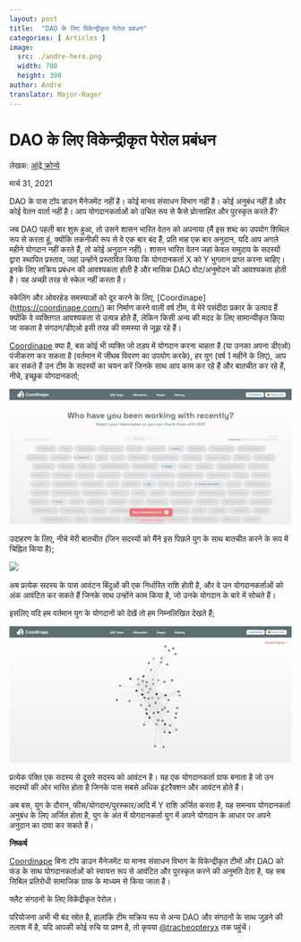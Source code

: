 ```yaml
---
layout: post
title:  "DAO के लिए विकेन्द्रीकृत पेरोल प्रबंधन"
categories: [ Articles ]
image:
  src: ./andre-hero.png
  width: 700
  height: 300
author: Andre
translator: Major-Rager
---
```


# DAO के लिए विकेन्द्रीकृत पेरोल प्रबंधन

लेखक: [आंद्रे क्रोन्ये](https://twitter.com/AndreCronjeTech)

मार्च 31, 2021

DAO के पास टॉप डाउन मैनेजमेंट नहीं है। कोई मानव संसाधन विभाग नहीं है। कोई अनुबंध नहीं है और कोई वेतन वार्ता नहीं है। आप योगदानकर्ताओं को उचित रूप से कैसे प्रोत्साहित और पुरस्कृत करते हैं?

जब DAO पहली बार शुरू हुआ, तो उसने शासन भारित वेतन को अपनाया (मैं इस शब्द का उपयोग शिथिल रूप से करता हूं, क्योंकि तकनीकी रूप से वे एक बार बंद हैं, प्रति माह एक बार अनुदान, यदि आप अगले महीने योगदान नहीं करते हैं, तो कोई अनुदान नहीं)। शासन भारित वेतन जहां केवल समुदाय के सदस्यों द्वारा स्थापित प्रस्ताव, जहां उन्होंने प्रस्तावित किया कि योगदानकर्ता X को Y भुगतान प्राप्त करना चाहिए। इनके लिए सक्रिय प्रबंधन की आवश्यकता होती है और मासिक DAO वोट/अनुमोदन की आवश्यकता होती है। यह अच्छी तरह से स्केल नहीं करता है।

स्केलिंग और ओवरहेड समस्याओं को दूर करने के लिए, [Coordinape] (https://coordinape.com/) का निर्माण करने वाली वर्ष टीम, ये मेरे पसंदीदा प्रकार के उत्पाद हैं क्योंकि वे व्यक्तिगत आवश्यकता से उत्पन्न होते हैं, लेकिन किसी अन्य की मदद के लिए सामान्यीकृत किया जा सकता है संगठन/डीएओ इसी तरह की समस्या से जूझ रहे हैं।

[Coordinape](https://coordinape.com/) क्या है, बस कोई भी व्यक्ति जो तड़प में योगदान करना चाहता है (या उनका अपना डीएओ) पंजीकरण कर सकता है (वर्तमान में जीथब विवरण का उपयोग करके), हर युग (वर्ष 1 महीने के लिए), आप कर सकते हैं उन टीम के सदस्यों का चयन करें जिनके साथ आप काम कर रहे हैं और बातचीत कर रहे हैं, नीचे, इच्छुक योगदानकर्ता;

![](1.jpg?w=1400&h=674)

उदाहरण के लिए, नीचे मेरी बातचीत (जिन सदस्यों को मैंने इस पिछले युग के साथ बातचीत करने के रूप में चिह्नित किया है);

![](२.जेपीजी)

अब प्रत्येक सदस्य के पास आवंटन बिंदुओं की एक निर्धारित राशि होती है, और वे उन योगदानकर्ताओं को अंक आवंटित कर सकते हैं जिनके साथ उन्होंने काम किया है, जो उनके योगदान के बारे में सोचते हैं।

इसलिए यदि हम वर्तमान युग के योगदानों को देखें तो हम निम्नलिखित देखते हैं;

![](3.jpg?w=700&h=339)

प्रत्येक पंक्ति एक सदस्य से दूसरे सदस्य को आवंटन है। यह एक योगदानकर्ता ग्राफ बनाता है जो उन सदस्यों की ओर भारित होता है जिनके पास सबसे अधिक इंटरैक्शन और आवंटन होते हैं।

अब बस, युग के दौरान, फीस/योगदान/पुरस्कार/आदि में Y राशि अर्जित करता है, यह समन्वय योगदानकर्ता अनुबंध के लिए अर्जित होता है, युग के अंत में योगदानकर्ता युग में अपने योगदान के आधार पर अपने अनुदान का दावा कर सकते हैं।

**निष्कर्ष**

[Coordinape](https://coordinape.com/) बिना टॉप डाउन मैनेजमेंट या मानव संसाधन विभाग के विकेन्द्रीकृत टीमों और DAO को फंड के साथ योगदानकर्ताओं को स्वायत्त रूप से आवंटित और पुरस्कृत करने की अनुमति देता है, यह सब सिबिल प्रतिरोधी सामाजिक ग्राफ के माध्यम से किया जाता है।

फ्लैट संगठनों के लिए विकेंद्रीकृत पेरोल।

परियोजना अभी भी बंद स्रोत है, हालांकि टीम सक्रिय रूप से अन्य DAO और संगठनों के साथ जुड़ने की तलाश में है, यदि आपकी कोई रुचि या प्रश्न है, तो कृपया [@tracheopteryx](https://twitter.com/tracheopteryx) तक पहुंचें।
